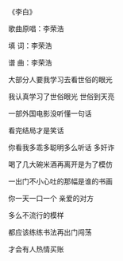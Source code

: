 《李白》

歌曲原唱：李荣浩

填      词：李荣浩

谱      曲：李荣浩

大部分人要我学习去看世俗的眼光       

我认真学习了世俗眼光 世俗到天亮

一部外国电影没听懂一句话              

看完结局才是笑话

你看我多乖多聪明多么听话 多奸诈     

喝了几大碗米酒再离开是为了模仿

一出门不小心吐的那幅是谁的书画       

你一天一口一个 亲爱的对方

多么不流行的模样                         

都应该练练书法再出门闯荡

才会有人热情买账                         


